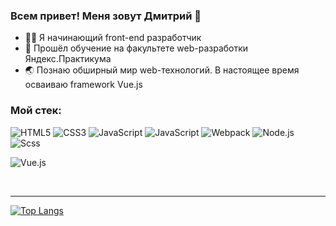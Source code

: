 ### Всем привет! Меня зовут Дмитрий 👋

- 🐱‍🏍 Я начинающий front-end разработчик
- :checkered_flag: Прошёл обучение на факультете web-разработки Яндекс.Практикума
- 🌏 Познаю обширный мир web-технологий. В настоящее время осваиваю framework Vue.js


### Мой стек:
![HTML5](https://img.shields.io/badge/_-HTML5-292e33?style=flat-square&logo=html5&logoColor=white)
![CSS3](https://img.shields.io/badge/_-CSS3-292e33?style=flat-square&logo=css3)
![JavaScript](https://img.shields.io/badge/_-JavaScript-292e33?style=flat-square&logo=javascript&logoColor=fff)
![JavaScript](https://img.shields.io/badge/_-React-292e33?style=flat-square&logo=react&logoColor=fff)
![Webpack](https://img.shields.io/badge/_-Webpack-292e33?style=flat-square&logo=webpack&logoColor=white)
![Node.js](https://img.shields.io/badge/_-Node.js-292e33?style=flat-square&logo=node.js&logoColor=white)
![Scss](https://img.shields.io/badge/_-Sass-292e33?style=flat-square&logo=sass&logoColor=white)

![Vue.js](https://img.shields.io/badge/_-Vue.js-292e33?style=flat-square&logo=Vue.js&logoColor=fff)

<br />

____
[![Top Langs](https://github-readme-stats.vercel.app/api/top-langs/?username=Dmitry-lab&layout=compact)](https://github.com/anuraghazra/github-readme-stats)
